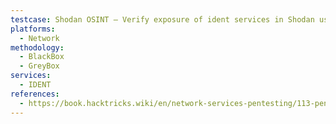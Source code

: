```yaml
---
testcase: Shodan OSINT – Verify exposure of ident services in Shodan using the query port:113 or oident and confirm if your target's ident responses can be found or enumerated publicly
platforms: 
  - Network
methodology: 
  - BlackBox
  - GreyBox
services:
  - IDENT
references:
  - https://book.hacktricks.wiki/en/network-services-pentesting/113-pentesting-ident.html
---
```

